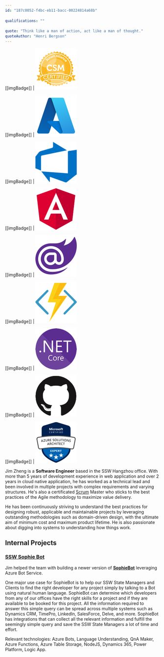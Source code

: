 ```yaml
---
id: "187c0052-f4bc-eb11-bacc-00224814a68b"

qualifications: ""

quote: "Think like a man of action, act like a man of thought."
quoteAuthor: "Henri Bergson"
---
```

[[imgBadge]]
| ![Certified Scrum Master](../badges/Certification-scrumalliance-master.png)

[[imgBadge]]
| ![Business Microsoft Azure](../badges/Business-microsoft-azure.png)

[[imgBadge]]
| ![Business Microsoft Azure DevOps](../badges/Business-microsoft-azure-devops.png)

[[imgBadge]]
| ![Developer Angular](../badges/Developer-angular.png)

[[imgBadge]]
| ![Developer Blazor](../badges/Developer-blazor.png)

[[imgBadge]]
| ![Developer Azure Function](../badges/Developer-azure-function.png)

[[imgBadge]]
| ![Developer Dotnet Core](../badges/Developer-dotnet-core.png)

[[imgBadge]]
| ![Developer Github](../badges/Developer-github.png)

[[imgBadge]]
| ![Certification Microsoft Azure Solutions Architect Expert](../badges/Certification-microsoft-azure-solutions-architect-expert.png)

Jim Zheng is a **Software Engineer** based in the SSW Hangzhou office. With more than 5 years of development experience in web application and over 2 years in cloud native application, he has worked as a technical lead and been involved in multiple projects with complex requirements and varying structures. He's also a certificated [Scrum](https://www.ssw.com.au/consulting/scrum) Master who sticks to the best practices of the Agile methodology to maximize value delivery.

He has been continuously striving to understand the best practices for designing robust, applicable and maintainable projects by leveraging outstanding methodologies such as domain-driven design, with the ultimate aim of minimum cost and maximum product lifetime. He is also passionate about digging into systems to understanding how things work.

## Internal Projects

### [SSW Sophie Bot](https://sswsophie.com/sophiebot)

Jim helped the team with building a newer version of **[SophieBot](https://www.ssw.com.au/consulting/bots)** leveraging Azure Bot Service. 

One major use case for SophieBot is to help our SSW State Managers and Clients to find the right developer for any project simply by talking to a Bot using natural human language. SophieBot can determine which developers from any of our offices have the right skills for a project and if they are available to be booked for this project. All the information required to answer this simple query can be spread across multiple systems such as Dynamics CRM, TimePro, LinkedIn, SalesForce, Delve, and more. SophieBot has integrations that can collect all the relevant information and fulfill the seemingly simple query and save the SSW State Managers a lot of time and effort.

Relevant technologies: Azure Bots, Language Understanding, QnA Maker, Azure Functions, Azure Table Storage, NodeJS, Dynamics 365, Power Platform, Logic App.
